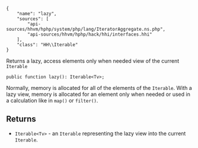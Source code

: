``` yamlmeta
{
    "name": "lazy",
    "sources": [
        "api-sources/hhvm/hphp/system/php/lang/IteratorAggregate.ns.php",
        "api-sources/hhvm/hphp/hack/hhi/interfaces.hhi"
    ],
    "class": "HH\\Iterable"
}
```




Returns a lazy, access elements only when needed view of the current
` Iterable `




``` Hack
public function lazy(): Iterable<Tv>;
```




Normally, memory is allocated for all of the elements of the ` Iterable `.
With a lazy view, memory is allocated for an element only when needed or
used in a calculation like in `` map() `` or ``` filter() ```.




## Returns




+ ` Iterable<Tv> ` - an `` Iterable `` representing the lazy view into the current
  ``` Iterable ```.
<!-- HHAPIDOC -->
